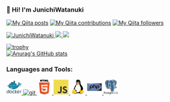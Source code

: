 ### 👋 Hi! I'm JunichiWatanuki

[![My Qiita posts](https://qiita-badge.apiapi.app/s/JunichiWatanuki/posts.svg)](http://qiita.com/mikkame)
[![My Qiita contributions](https://qiita-badge.apiapi.app/s/JunichiWatanuki/contributions.svg)](http://qiita.com/JunichiWatanuki)
[![My Qiita followers](https://qiita-badge.apiapi.app/s/JunichiWatanuki/followers.svg)](http://qiita.com/JunichiWatanuki)

<p align="left"> 
  <a href="https://github.com/JunichiWatanuki/JunichiWatanuki/">
    <img src="https://komarev.com/ghpvc/?username=JunichiWatanuki" alt="JunichiWatanuki" />
  </a>
  <a href="http://qiita.com/JunichiWatanuki">
    <img height="20" src="https://qiita-badge.apiapi.app/s/JunichiWatanuki/posts.svg" />
  </a>
  <//qiita.com/JunichiWatanuki">
    <img height="20" src="https://qiita-badge.apiapi.app/s/JunichiWatanuki/contributions.svg" />
  </a>
</p>
 
[![trophy](https://github-profile-trophy.vercel.app/?username=JunichiWatanuki&theme=onedark)](https://github.com/ryo-ma/github-profile-trophy)  
[![Anurag's GitHub stats](https://github-readme-stats.vercel.app/api?username=JunichiWatanuki)](https://github.com/anuraghazra/github-readme-stats)  

<h3 align="left">Languages and Tools:</h3>
<p align="left"> 
  <a href="https://www.docker.com/" target="_blank" rel="noreferrer"> <img src="https://raw.githubusercontent.com/devicons/devicon/master/icons/docker/docker-original-wordmark.svg" alt="docker" width="40" height="40"/> </a> 
  <a href="https://git-scm.com/" target="_blank" rel="noreferrer"> <img src="https://www.vectorlogo.zone/logos/git-scm/git-scm-icon.svg" alt="git" width="40" height="40"/> </a> 
  <a href="https://www.w3.org/html/" target="_blank" rel="noreferrer"> <img src="https://raw.githubusercontent.com/devicons/devicon/master/icons/html5/html5-original-wordmark.svg" alt="html5" width="40" height="40"/> </a> 
  <a href="https://developer.mozilla.org/en-US/docs/Web/JavaScript" target="_blank" rel="noreferrer"> <img src="https://raw.githubusercontent.com/devicons/devicon/master/icons/javascript/javascript-original.svg" alt="javascript" width="40" height="40"/> </a> 
  <a href="https://www.linux.org/" target="_blank" rel="noreferrer"> <img src="https://raw.githubusercontent.com/devicons/devicon/master/icons/linux/linux-original.svg" alt="linux" width="40" height="40"/> </a> 
  <a href="https://www.php.net" target="_blank" rel="noreferrer"> <img src="https://raw.githubusercontent.com/devicons/devicon/master/icons/php/php-original.svg" alt="php" width="40" height="40"/> </a> 
  <a href="https://www.postgresql.org" target="_blank" rel="noreferrer"> <img src="https://raw.githubusercontent.com/devicons/devicon/master/icons/postgresql/postgresql-original-wordmark.svg" alt="postgresql" width="40" height="40"/> </a> 
</p>
